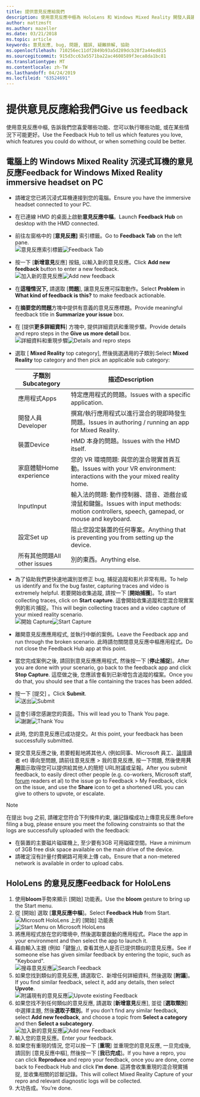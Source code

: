 ```yaml
---
title: 提供意見反應給我們
description: 使用意見反應中樞為 HoloLens 和 Windows Mixed Reality 開發人員建立可採取動作的意見反應。
author: mattzmsft
ms.author: mazeller
ms.date: 03/21/2018
ms.topic: article
keywords: 意見反應, bug, 問題, 錯誤, 疑難排解, 協助
ms.openlocfilehash: 710256ec11df2849b93a5d289dcb28f2a44ed815
ms.sourcegitcommit: 915d3cc63a5571ba22ac4608589f3eca8da1bc81
ms.translationtype: MT
ms.contentlocale: zh-TW
ms.lasthandoff: 04/24/2019
ms.locfileid: "63524691"
---
```

# <a name="give-us-feedback"></a><span data-ttu-id="f77cb-104">提供意見反應給我們</span><span class="sxs-lookup"><span data-stu-id="f77cb-104">Give us feedback</span></span>

<span data-ttu-id="f77cb-105">使用意見反應中樞, 告訴我們您喜愛哪些功能、您可以執行哪些功能, 或在某些情況下可能更好。</span><span class="sxs-lookup"><span data-stu-id="f77cb-105">Use the Feedback Hub to tell us which features you love, which features you could do without, or when something could be better.</span></span>

## <a name="feedback-for-windows-mixed-reality-immersive-headset-on-pc"></a><span data-ttu-id="f77cb-106">電腦上的 Windows Mixed Reality 沉浸式耳機的意見反應</span><span class="sxs-lookup"><span data-stu-id="f77cb-106">Feedback for Windows Mixed Reality immersive headset on PC</span></span>

* <span data-ttu-id="f77cb-107">請確定您已將沉浸式耳機連接到您的電腦。</span><span class="sxs-lookup"><span data-stu-id="f77cb-107">Ensure you have the immersive headset connected to your PC.</span></span>
* <span data-ttu-id="f77cb-108">在已連線 HMD 的桌面上啟動**意見反應中樞**。</span><span class="sxs-lookup"><span data-stu-id="f77cb-108">Launch **Feedback Hub** on desktop with the HMD connected.</span></span>
* <span data-ttu-id="f77cb-109">前往左窗格中的 [**意見反應]** 索引標籤。</span><span class="sxs-lookup"><span data-stu-id="f77cb-109">Go to **Feedback Tab** on the left pane.</span></span> <br>
  <span data-ttu-id="f77cb-110">![意見反應索引標籤](images/feedback1-600px.png)</span><span class="sxs-lookup"><span data-stu-id="f77cb-110">![Feedback Tab](images/feedback1-600px.png)</span></span>
* <span data-ttu-id="f77cb-111">按一下 [**新增意見**反應] 按鈕, 以輸入新的意見反應。</span><span class="sxs-lookup"><span data-stu-id="f77cb-111">Click **Add new feedback** button to enter a new feedback.</span></span><br>
  <span data-ttu-id="f77cb-112">![加入新的意見反應](images/feedback2-600px.png)</span><span class="sxs-lookup"><span data-stu-id="f77cb-112">![Add new feedback](images/feedback2-600px.png)</span></span>
* <span data-ttu-id="f77cb-113">在**這種情況下,** 請選取 [**問題**], 讓意見反應可採取動作。</span><span class="sxs-lookup"><span data-stu-id="f77cb-113">Select **Problem** in **What kind of feedback is this?** to make feedback actionable.</span></span>
* <span data-ttu-id="f77cb-114">在**摘要您的問題**方塊中提供有意義的意見反應標題。</span><span class="sxs-lookup"><span data-stu-id="f77cb-114">Provide meaningful feedback title in **Summarize your issue** box.</span></span>
* <span data-ttu-id="f77cb-115">在 [提供**更多詳細資料**] 方塊中, 提供詳細資訊和重現步驟。</span><span class="sxs-lookup"><span data-stu-id="f77cb-115">Provide details and repro steps in the **Give us more detail** box.</span></span><br>
  <span data-ttu-id="f77cb-116">![詳細資料和重現步驟](images/feedback3-600px.png)</span><span class="sxs-lookup"><span data-stu-id="f77cb-116">![Details and repro steps](images/feedback3-600px.png)</span></span>
* <span data-ttu-id="f77cb-117">選取 [ **Mixed Reality** top category], 然後挑選適用的子類別:</span><span class="sxs-lookup"><span data-stu-id="f77cb-117">Select **Mixed Reality** top category and then pick an applicable sub category:</span></span>

  |  <span data-ttu-id="f77cb-118">子類別</span><span class="sxs-lookup"><span data-stu-id="f77cb-118">Subcategory</span></span>  |  <span data-ttu-id="f77cb-119">描述</span><span class="sxs-lookup"><span data-stu-id="f77cb-119">Description</span></span> | 
  |----------|----------|
  |  <span data-ttu-id="f77cb-120">應用程式</span><span class="sxs-lookup"><span data-stu-id="f77cb-120">Apps</span></span>  |  <span data-ttu-id="f77cb-121">特定應用程式的問題。</span><span class="sxs-lookup"><span data-stu-id="f77cb-121">Issues with a specific application.</span></span> | 
  |  <span data-ttu-id="f77cb-122">開發人員</span><span class="sxs-lookup"><span data-stu-id="f77cb-122">Developer</span></span>  |  <span data-ttu-id="f77cb-123">撰寫/執行應用程式以進行混合的現即時發生問題。</span><span class="sxs-lookup"><span data-stu-id="f77cb-123">Issues in authoring / running an app for Mixed Reality.</span></span> | 
  |  <span data-ttu-id="f77cb-124">裝置</span><span class="sxs-lookup"><span data-stu-id="f77cb-124">Device</span></span>  |  <span data-ttu-id="f77cb-125">HMD 本身的問題。</span><span class="sxs-lookup"><span data-stu-id="f77cb-125">Issues with the HMD itself.</span></span> | 
  |  <span data-ttu-id="f77cb-126">家庭體驗</span><span class="sxs-lookup"><span data-stu-id="f77cb-126">Home experience</span></span>  |  <span data-ttu-id="f77cb-127">您的 VR 環境問題: 與您的混合現實首頁互動。</span><span class="sxs-lookup"><span data-stu-id="f77cb-127">Issues with your VR environment: interactions with the your mixed reality home.</span></span> | 
  |  <span data-ttu-id="f77cb-128">Input</span><span class="sxs-lookup"><span data-stu-id="f77cb-128">Input</span></span>  |  <span data-ttu-id="f77cb-129">輸入法的問題: 動作控制器、語音、遊戲台或滑鼠和鍵盤。</span><span class="sxs-lookup"><span data-stu-id="f77cb-129">Issues with input methods: motion controllers, speech, gamepad, or mouse and keyboard.</span></span> | 
  |  <span data-ttu-id="f77cb-130">設定</span><span class="sxs-lookup"><span data-stu-id="f77cb-130">Set up</span></span>  |  <span data-ttu-id="f77cb-131">阻止您設定裝置的任何專案。</span><span class="sxs-lookup"><span data-stu-id="f77cb-131">Anything that is preventing you from setting up the device.</span></span> | 
  |  <span data-ttu-id="f77cb-132">所有其他問題</span><span class="sxs-lookup"><span data-stu-id="f77cb-132">All other issues</span></span>  |  <span data-ttu-id="f77cb-133">別的東西。</span><span class="sxs-lookup"><span data-stu-id="f77cb-133">Anything else.</span></span> |
  
* <span data-ttu-id="f77cb-134">為了協助我們更快速地識別並修正 bug, 捕捉追蹤和影片非常有用。</span><span class="sxs-lookup"><span data-stu-id="f77cb-134">To help us identify and fix the bug faster, capturing traces and video is extremely helpful.</span></span> <span data-ttu-id="f77cb-135">若要開始收集追蹤, 請按一下 [**開始捕獲**]。</span><span class="sxs-lookup"><span data-stu-id="f77cb-135">To start collecting traces, click on **Start capture**.</span></span> <span data-ttu-id="f77cb-136">這會開始收集追蹤和您混合現實案例的影片捕捉。</span><span class="sxs-lookup"><span data-stu-id="f77cb-136">This will begin collecting traces and a video capture of your mixed reality scenario.</span></span><br>
  <span data-ttu-id="f77cb-137">![開始 Capture](images/feedback4-600px.png)</span><span class="sxs-lookup"><span data-stu-id="f77cb-137">![Start Capture](images/feedback4-600px.png)</span></span>
* <span data-ttu-id="f77cb-138">離開意見反應應用程式, 並執行中斷的案例。</span><span class="sxs-lookup"><span data-stu-id="f77cb-138">Leave the Feedback app and run through the broken scenario.</span></span> <span data-ttu-id="f77cb-139">此時請勿關閉意見反應中樞應用程式。</span><span class="sxs-lookup"><span data-stu-id="f77cb-139">Do not close the Feedback Hub app at this point.</span></span>
* <span data-ttu-id="f77cb-140">當您完成案例之後, 請回到意見反應應用程式, 然後按一下 [**停止捕捉**]。</span><span class="sxs-lookup"><span data-stu-id="f77cb-140">After you are done with your scenario, go back to the feedback app and click **Stop Capture**.</span></span> <span data-ttu-id="f77cb-141">這麼做之後, 您應該會看到已新增包含追蹤的檔案。</span><span class="sxs-lookup"><span data-stu-id="f77cb-141">Once you do that, you should see that a file containing the traces has been added.</span></span>
* <span data-ttu-id="f77cb-142">按一下 [提交] 。</span><span class="sxs-lookup"><span data-stu-id="f77cb-142">Click **Submit**.</span></span><br>
  <span data-ttu-id="f77cb-143">![送出](images/feedback5-600px.png)</span><span class="sxs-lookup"><span data-stu-id="f77cb-143">![Submit](images/feedback5-600px.png)</span></span>
* <span data-ttu-id="f77cb-144">這會引導您感謝您的頁面。</span><span class="sxs-lookup"><span data-stu-id="f77cb-144">This will lead you to Thank You page.</span></span><br>
  <span data-ttu-id="f77cb-145">![謝謝](images/feedback6-600px.png)</span><span class="sxs-lookup"><span data-stu-id="f77cb-145">![Thank You](images/feedback6-600px.png)</span></span>
* <span data-ttu-id="f77cb-146">此時, 您的意見反應已成功提交。</span><span class="sxs-lookup"><span data-stu-id="f77cb-146">At this point, your feedback has been successfully submitted.</span></span>
* <span data-ttu-id="f77cb-147">提交意見反應之後, 若要輕鬆地將其他人 (例如同事、Microsoft 員工、[論壇](https://forums.hololens.com/)讀者 et) 導向至問題, 請前往意見反應 > 我的意見反應, 按一下問題, 然後使用**共用**圖示取得您可以提供給其他人的簡短 URL附議或呈報。</span><span class="sxs-lookup"><span data-stu-id="f77cb-147">After you submit feedback, to easily direct other people (e.g. co-workers, Microsoft staff, [forum](https://forums.hololens.com/) readers et al) to the issue go to Feedback > My Feedback, click on the issue, and use the **Share** icon to get a shortened URL you can give to others to upvote, or escalate.</span></span>

>[!NOTE]
><span data-ttu-id="f77cb-148">在提出 bug 之前, 請確定您符合下列條件約束, 讓記錄檔成功上傳意見反應:</span><span class="sxs-lookup"><span data-stu-id="f77cb-148">Before filing a bug, please ensure you meet the following constraints so that the logs are successfully uploaded with the feedback:</span></span>
> - <span data-ttu-id="f77cb-149">在裝置的主要磁片磁碟機上, 至少要有3GB 可用磁碟空間。</span><span class="sxs-lookup"><span data-stu-id="f77cb-149">Have a minimum of 3GB free disk space available on the main drive of the device.</span></span>
> - <span data-ttu-id="f77cb-150">請確定沒有計量付費網路可用來上傳 cab。</span><span class="sxs-lookup"><span data-stu-id="f77cb-150">Ensure that a non-metered network is available in order to upload cabs.</span></span>

## <a name="feedback-for-hololens"></a><span data-ttu-id="f77cb-151">HoloLens 的意見反應</span><span class="sxs-lookup"><span data-stu-id="f77cb-151">Feedback for HoloLens</span></span>

1. <span data-ttu-id="f77cb-152">使用**bloom**手勢來顯示 [開始] 功能表。</span><span class="sxs-lookup"><span data-stu-id="f77cb-152">Use the **bloom** gesture to bring up the Start menu.</span></span>
2. <span data-ttu-id="f77cb-153">從 [開始] 選取 [**意見反應中樞**]。</span><span class="sxs-lookup"><span data-stu-id="f77cb-153">Select **Feedback Hub** from Start.</span></span><br>
  <span data-ttu-id="f77cb-154">![Microsoft HoloLens 上的 [開始] 功能表](images/startmenu.jpg)</span><span class="sxs-lookup"><span data-stu-id="f77cb-154">![Start Menu on Microsoft HoloLens](images/startmenu.jpg)</span></span>
3. <span data-ttu-id="f77cb-155">將應用程式放在您的環境中, 然後選取要啟動的應用程式。</span><span class="sxs-lookup"><span data-stu-id="f77cb-155">Place the app in your environment and then select the app to launch it.</span></span>
4. <span data-ttu-id="f77cb-156">藉由輸入主題 (例如「鍵盤」), 查看其他人是否已提供類似的意見反應。</span><span class="sxs-lookup"><span data-stu-id="f77cb-156">See if someone else has given similar feedback by entering the topic, such as "Keyboard".</span></span><br>
  <span data-ttu-id="f77cb-157">![搜尋意見反應](images/searchfeedback-500px.jpg)</span><span class="sxs-lookup"><span data-stu-id="f77cb-157">![Search Feedback](images/searchfeedback-500px.jpg)</span></span>
5. <span data-ttu-id="f77cb-158">如果您找到類似的意見反應, 請選取它、新增任何詳細資料, 然後選取 [**附議**]。</span><span class="sxs-lookup"><span data-stu-id="f77cb-158">If you find similar feedback, select it, add any details, then select **Upvote**.</span></span><br>
  <span data-ttu-id="f77cb-159">![附議現有的意見反應](images/upvotefeedback-500px.jpg)</span><span class="sxs-lookup"><span data-stu-id="f77cb-159">![Upvote existing Feedback](images/upvotefeedback-500px.jpg)</span></span>
6. <span data-ttu-id="f77cb-160">如果您找不到任何類似的意見反應, 請選取 [**新增意見**反應], 並從 [**選取類別**] 中選擇主題, 然後**選取子類別**。</span><span class="sxs-lookup"><span data-stu-id="f77cb-160">If you don’t find any similar feedback, select **Add new feedback**, and choose a topic from **Select a category** and then **Select a subcategory**.</span></span><br>
  <span data-ttu-id="f77cb-161">![加入新的意見反應](images/addnewfeedback-500px.jpg)</span><span class="sxs-lookup"><span data-stu-id="f77cb-161">![Add new Feedback](images/addnewfeedback-500px.jpg)</span></span>
7. <span data-ttu-id="f77cb-162">輸入您的意見反應。</span><span class="sxs-lookup"><span data-stu-id="f77cb-162">Enter your feedback.</span></span>
8. <span data-ttu-id="f77cb-163">如果您有重現的情況, 您可以按一下 [**重現**] 並重現您的意見反應, 一旦完成後, 請回到 [意見反應中樞], 然後按一下 [**我已完成**]。</span><span class="sxs-lookup"><span data-stu-id="f77cb-163">If you have a repro, you can click **Reproduce** and repro your feedback, once you are done, come back to Feedback Hub and click **I’m done**.</span></span> <span data-ttu-id="f77cb-164">這將會收集重現的混合現實捕捉, 並收集相關的診斷記錄。</span><span class="sxs-lookup"><span data-stu-id="f77cb-164">This will collect Mixed Reality Capture of your repro and relevant diagnostic logs will be collected.</span></span>
9. <span data-ttu-id="f77cb-165">大功告成。</span><span class="sxs-lookup"><span data-stu-id="f77cb-165">You’re done.</span></span>
